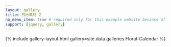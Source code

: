 ```yaml
---
layout: gallery
title: 日历素材 2
no_menu_item: true # required only for this example website because of menu construction
support: [jquery, gallery]
---
```



{% include gallery-layout.html gallery=site.data.galleries.Floral-Calendar %}
